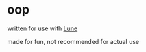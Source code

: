 # oop
written for use with [Lune](https://github.com/lune-org/lune)

made for fun, not recommended for actual use
